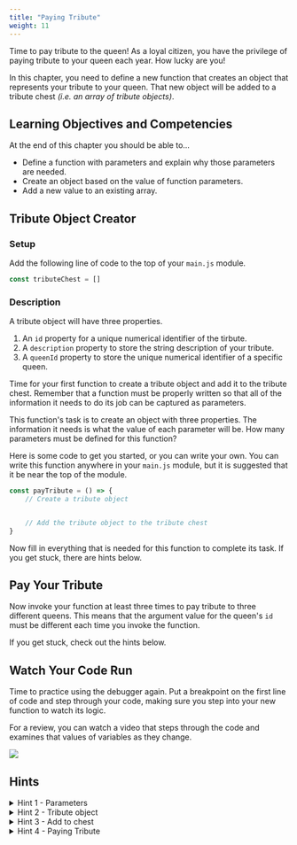 ```yaml
---
title: "Paying Tribute"
weight: 11
---
```


Time to pay tribute to the queen! As a loyal citizen, you have the privilege of paying tribute to your queen each year. How lucky are you!

In this chapter, you need to define a new function that creates an object that represents your tribute to your queen. That new object will be added to a tribute chest _(i.e. an array of tribute objects)_.

## Learning Objectives and Competencies

At the end of this chapter you should be able to...

* Define a function with parameters and explain why those parameters are needed.
* Create an object based on the value of function parameters.
* Add a new value to an existing array.

## Tribute Object Creator

### Setup

Add the following line of code to the top of your `main.js` module.

```js
const tributeChest = []
```

### Description

A tribute object will have three properties.

1. An `id` property for a unique numerical identifier of the tirbute.
2. A `description` property to store the string description of your tribute.
3. A `queenId` property to store the unique numerical identifier of a specific queen.

Time for your first function to create a tribute object and add it to the tribute chest. Remember that a function must be properly written so that all of the information it needs to do its job can be captured as parameters.

This function's task is to create an object with three properties. The information it needs is what the value of each parameter will be. How many parameters must be defined for this function?

Here is some code to get you started, or you can write your own. You can write this function anywhere in your `main.js` module, but it is suggested that it be near the top of the module.

```js
const payTribute = () => {
    // Create a tribute object


    // Add the tribute object to the tribute chest
}
```

Now fill in everything that is needed for this function to complete its task. If you get stuck, there are hints below.

## Pay Your Tribute

Now invoke your function at least three times to pay tribute to three different queens. This means that the argument value for the queen's `id` must be different each time you invoke the function.

If you get stuck, check out the hints below.

## Watch Your Code Run

Time to practice using the debugger again. Put a breakpoint on the first line of code and step through your code, making sure you step into your new function to watch its logic.

For a review, you can watch a video that steps through the code and examines that values of variables as they change.

<a href="https://watch.screencastify.com/v/MUKQNQMgqHOH3OFYnQOB" target="_blank" rel="noopener"><img src="/images/video-play-icon.gif" class="videoButton" /></a>

## Hints

<details>
    <summary>Hint 1 - Parameters</summary>

First define three parameters. You may pick your own variable names if you wish, or use the well-named ones provided.

```js
const payTribute = (tributeId, tributeDescription, queenId) => {

}
```
</details>

<details>
    <summary>Hint 2 - Tribute object</summary>

First define two parameters. You may pick your own variable names if you wish.

```js
const payTribute = (tributeId, tributeDescription, queenId) => {
    const tribute = {
        id: tributeId,
        description: tributeDescription,
        queenId: queenId
    }

}
```
</details>

<details>
    <summary>Hint 3 - Add to chest</summary>

Use the `.push()` array method to add your tribute to the tribute chest.

```js
const payTribute = (tributeId, tributeDescription, queenId) => {
    const tribute = {
        id: tributeId,
        description: tributeDescription,
        queenId: queenId
    }

    tributeChest.push(tribute)
}
```
</details>

<details>
    <summary>Hint 4 - Paying Tribute</summary>

```js
payTribute(1, "Barrel of wine", 2)
payTribute(2, "Silk", 1)
payTribute(3, "Bushel of oranges", 3)
payTribute(4, "Ten gold coins", 1)
```
</details>

